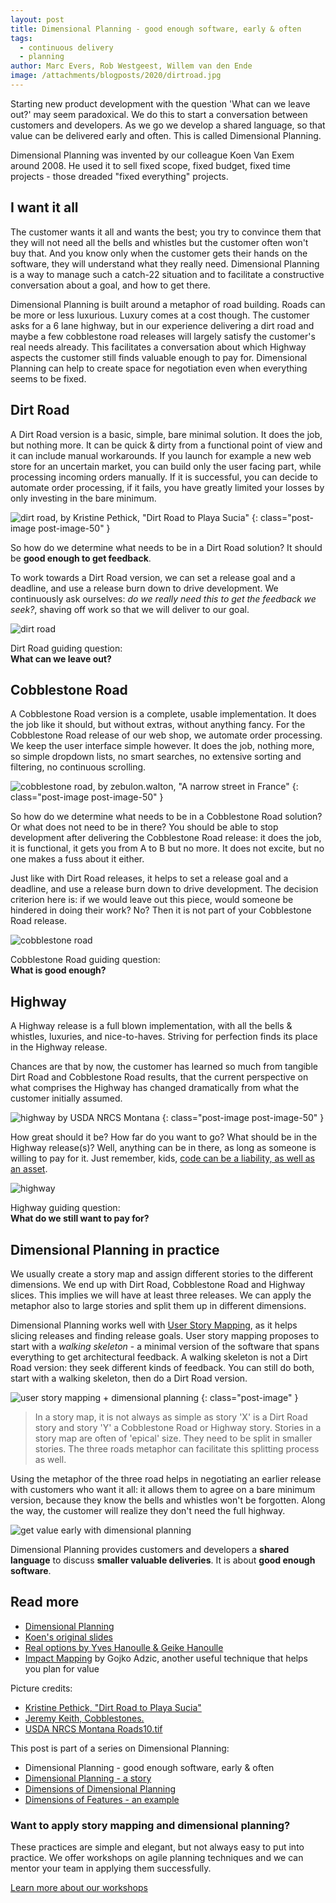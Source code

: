 ```yaml
---
layout: post
title: Dimensional Planning - good enough software, early & often
tags:
  - continuous delivery
  - planning
author: Marc Evers, Rob Westgeest, Willem van den Ende
image: /attachments/blogposts/2020/dirtroad.jpg
---
```


Starting new product development with the question 'What can we leave out?' may
seem paradoxical. We do this to start a conversation between customers and
developers. As we go we develop a shared language, so that value can be delivered
early and often. This is called Dimensional Planning.

Dimensional Planning was invented by our colleague Koen Van Exem around 2008. He used it to sell fixed scope, fixed budget, fixed time projects - those dreaded "fixed everything" projects.

## I want it all

The customer wants it all and wants the best; you try to convince them that they will not need all the bells and whistles but the customer often won't buy that. And you know only when the customer gets their hands on the software, they will understand what they really need.
Dimensional Planning is a way to manage such a catch-22 situation and to facilitate a constructive conversation about a goal, and how to get there.

Dimensional Planning is built around a metaphor of road building. Roads can be more or less luxurious. Luxury comes at a cost though. The customer asks for a 6 lane highway, but in our experience delivering a dirt road and maybe a few cobblestone road releases will largely satisfy the customer's real needs already. This facilitates a conversation about which Highway aspects the customer still finds valuable enough to pay for. Dimensional Planning can help to create space for negotiation even when everything seems to be fixed.

## Dirt Road

A Dirt Road version is a basic, simple, bare minimal solution. It does the job, but nothing more. It can be quick & dirty from a functional point of view and it can include manual workarounds. If you launch for example a new web store for an uncertain market, you can build only the user facing part, while processing incoming orders manually. If it is successful, you can decide to automate order processing, if it fails, you have greatly limited your losses by only investing in the bare minimum.

![dirt road, by Kristine Pethick, "Dirt Road to Playa Sucia"](/attachments/blogposts/2020/dirtroad.jpg)
{: class="post-image post-image-50" }

So how do we determine what needs to be in a Dirt Road solution? It should be **good enough to get feedback**.

To work towards a Dirt Road version, we can set a release goal and a deadline, and use a release burn down to drive development. We continuously ask ourselves: _do we really need this to get the feedback we seek?_, shaving off work so that we will deliver to our goal.

<div class="shout-out">
  <div>
    <img src="/attachments/blogposts/2020/dirtroad-sketch.png" alt="dirt road">
  </div>
  <div>
    <p>Dirt Road guiding question:<br>
    <strong>What can we leave out?</strong></p>
  </div>
</div>

## Cobblestone Road

A Cobblestone Road version is a complete, usable implementation. It does the job like it should, but without extras, without anything fancy. For the Cobblestone Road release of our web shop, we automate order processing. We keep the user interface simple however. It does the job, nothing more, so simple dropdown lists, no smart searches, no extensive sorting and filtering, no continuous scrolling.

![cobblestone road, by zebulon.walton, "A narrow street in France"](/attachments/blogposts/2020/cobblestoneroad.jpg)
{: class="post-image post-image-50" }

So how do we determine what needs to be in a Cobblestone Road solution? Or what does not need to be in there? You should be able to stop development after delivering the Cobblestone Road release: it does the job, it is functional, it gets you from A to B but no more. It does not excite, but no one makes a fuss about it either.

Just like with Dirt Road releases, it helps to set a release goal and a deadline, and use a release burn down to drive development. The decision criterion here is: if we would leave out this piece, would someone be hindered in doing their work? No? Then it is not part of your Cobblestone Road release.

<div class="shout-out">
  <div>
    <img src="/attachments/blogposts/2020/cobblestoneroad-sketch.png" alt="cobblestone road">
  </div>
  <div>
    <p>Cobblestone Road guiding question:<br>
    <strong>What is good enough?</strong></p>
  </div>
</div>

## Highway

A Highway release is a full blown implementation, with all the bells & whistles, luxuries, and nice-to-haves. Striving for perfection finds its place in the Highway release.

Chances are that by now, the customer has learned so much from tangible Dirt Road and Cobblestone Road results, that the current perspective on what comprises the Highway has changed dramatically from what the customer initially assumed. 

![highway by USDA NRCS Montana](/attachments/blogposts/2020/highway.jpg)
{: class="post-image post-image-50" }

How great should it be? How far do you want to go? What should be in the Highway release(s)? Well, anything can be in there, as long as someone is willing to pay for it. Just remember, kids, [code can be a liability, as well as an asset](http://wiki.c2.com/?SoftwareAsLiability).

<div class="shout-out">
  <div>
    <img src="/attachments/blogposts/2020/highway-sketch.png" alt="highway">
  </div>
  <div>
    <p>Highway guiding question:<br>
    <strong>What do we still want to pay for?</strong></p>
  </div>
</div>

## Dimensional Planning in practice

We usually create a story map and assign different stories to the different dimensions. We end up with Dirt Road, Cobblestone Road and Highway slices. This implies we will have at least three releases. We can apply the metaphor also to large stories and split them up in different dimensions.

Dimensional Planning works well with [User Story Mapping](https://jpattonassociates.com/the-new-backlog/), as it helps slicing releases and finding release goals.
User story mapping proposes to start with a _walking skeleton_ - a minimal version of the software that spans everything to get architectural feedback. A walking skeleton is not a Dirt Road version: they seek different kinds of feedback. You can still do both, start with a walking skeleton, then do a Dirt Road version.

![user story mapping + dimensional planning](/attachments/blogposts/2020/storymapping-slices.jpg)
{: class="post-image" }

> In a story map, it is not always as simple as story 'X' is a Dirt Road story and story 'Y' a Cobblestone Road or Highway story. Stories in a story map are often of 'epical' size. They need to be split in smaller stories. The three roads metaphor can facilitate this splitting process as well.

Using the metaphor of the three road helps in negotiating an earlier release with customers who want it all: it allows them to agree on a bare minimum version, because they know the bells and whistles won't be forgotten. Along the way, the customer will realize they don't need the full highway.

<div class="shout-out">
  <div>
    <img src="/attachments/blogposts/2020/roi-dimensional-planning.png" alt="get value early with dimensional planning">
  </div>
  <div>
    <p>Dimensional Planning provides customers and developers a <strong>shared language</strong> to discuss <strong>smaller valuable deliveries</strong>. It is about <strong>good enough software</strong>.
    </p>
  </div>
</div>

## Read more

- [Dimensional Planning](http://www.hanoulle.be/2015/07/dimensional-planning/)
- [Koen's original slides](https://www.slideshare.net/inxin/dimensional-planning-30790935)
- [Real options by Yves Hanoulle & Geike Hanoulle](https://www.youtube.com/watch?v=YAxUwZzlMJE&feature=youtu.be)
- [Impact Mapping](https://www.impactmapping.org/) by Gojko Adzic, another useful technique that helps you plan for value

Picture credits:

- [Kristine Pethick, "Dirt Road to Playa Sucia"](https://www.flickr.com/photos/159897164@N04/40783372452/in/photolist-258TrL1-Afe78x-2e5fABY-wK1zvu-AAw3gg-FaS4A9-wCH4Hy-HjyqV2-22WokAY-QwHpso-2cvycxd-24wYVLC-AAsydZ-fy1URA-28SRmsL-kyENwx-AAw8XM-gueM6v-nsTvQM-219Whd6-51FcWq-frzDGo-2ecogf6-26KpEaE-5S3U2x-21JB2Pq-ow8ULT-ha2Cr8-2bBiKtr-jjogDL-GmGbtt-AqZPJp-2df496k-TmLvuy-ouhRge-4C37VL-21JEYwC-2e5f6bJ-2c41qqq-2a4XmCv-cU9djQ-2ax4mX7-ha2Fqy-2cL1ERB-219Wh48-tB1sne-2196PmW-21JAZo3-XUYaP8-ow9dTY)
- [Jeremy Keith, Cobblestones.](https://www.flickr.com/photos/adactio/21557546772/in/photolist-yQY4AU-284v4u3-e5AD2r-23yhTMU-48oKvf-PRwAmq-ZsbxcZ-23DtyTU-L4SLk5-oV9frt-Ay9JYH-27RrjEo-6Ycw9t-nUeGVP-rYBxha-6BBtBe-2T8zHS-29mGNJL-cZxTJA-SUNMGf-B7VPPE-ihoHWV-aaB4Lf-q5cjpV-2T8zQ9-9njqnT-xjb6yw-MGKTfE-KRh4L-GEdREg-dtNcAu-6ZsFyS-itNPDc-4JqniW-7fXmGy-pM6ppn-fAGHdV-EAMDZ3-GEdRnn-JnkRj8-iFhMAJ-26fu2MW-25efAq5-kKrQV8-LEddot-Yp96Aa-qiMxVy-21ZLnQK-iEVm8Q-ohJLSq)
- [USDA NRCS Montana
  Roads10.tif](https://www.flickr.com/photos/160831427@N06/24195960627/in/photolist-CS7C7X-JKmsWE-4vgo5-pu9JtG-Bwko6v-AKAiop-WcDfnj-atAVun-nvQZPY-x9pXL-28vzsLu-MtbseE-A7JWbG-AJvZpQ-orukdd-5k7aMq-eZpV1-JVcMs-pihYiS-uQ5Tfk-PEpYHo-GyLPDT-6BpjPj-5DSQ5G-8ZNkh-frzDGo-xTL8u2-q9h6Ea-vbRjRF-vRefE8-aiB7mr-ogoG4R-vYpdL-ehUpXY-8RDsQg-gGNuS1-eApn8j-dNTbn4-HDpFNM-dAexNJ-2fBMt7v-5hnrJy-ZnjRne-GHLchu-HAsM7L-8DoSXS-Lqnud2-xDeVre-5Avufr-2SaQ5a)

This post is part of a series on Dimensional Planning:

- Dimensional Planning - good enough software, early & often
- [Dimensional Planning - a story](/2020/09/30/dimensional-planning-a-story.html)
- [Dimensions of Dimensional Planning](/2020/11/13/dimensions-of-dimensional-planning.html)
- [Dimensions of Features - an example](/2020/11/23/dimensions-of-afp.html)

<aside>
  <h3>Want to apply story mapping and dimensional planning?</h3>
  <p>These practices are simple and elegant, but not always easy to put into practice. We offer workshops on agile planning techniques and we can mentor your team in applying them successfully.</p>
  <p><div>
    <a href="/training">Learn more about our workshops</a>
  </div></p>
</aside>
